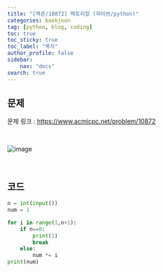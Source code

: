 ```yaml
---
title: "[백준/10872] 팩토리얼 (파이썬/python)"
categories: baekjoon
tag: [python, blog, coding]
toc: true
toc_sticky: true
toc_label: "목차"
author_profile: false
sidebar:
    nav: "docs"
search: true
---
```


## 문제

문제 링크 : <a href="https://www.acmicpc.net/problem/10872" target="_blank">https://www.acmicpc.net/problem/10872</a>

<br/>

![image](https://user-images.githubusercontent.com/52556486/180925878-110f8e82-8a1e-4406-979f-6c6fe1a9cf04.png)

<br/>

## 코드

```python
n = int(input())
num = 1

for i in range(1,n+1):
    if n==0:
        print(1)
        break
    else:
        num *= i
print(num)
```